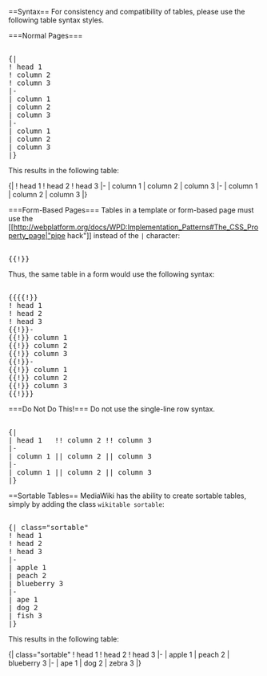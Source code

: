 ==Syntax==
For consistency and compatibility of tables, please use the following table syntax styles.

===Normal Pages===
<pre><nowiki>
{|
! head 1
! column 2
! column 3
|-
| column 1
| column 2
| column 3
|-
| column 1
| column 2
| column 3
|}
</nowiki></pre>

This results in the following table:

{|
! head 1
! head 2
! head 3
|-
| column 1
| column 2
| column 3
|-
| column 1
| column 2
| column 3
|}

===Form-Based Pages===
Tables in a template or form-based page must use the [[http://webplatform.org/docs/WPD:Implementation_Patterns#The_CSS_Property_page|"pipe hack"]] instead of the <code>|</code> character:

<pre><nowiki>
{{!}}
</nowiki></pre>

Thus, the same table in a form would use the following syntax:

<pre><nowiki>
{{{{!}}
! head 1
! head 2
! head 3
{{!}}-
{{!}} column 1
{{!}} column 2
{{!}} column 3
{{!}}-
{{!}} column 1
{{!}} column 2
{{!}} column 3
{{!}}}
</nowiki></pre>

===Do Not Do This!===
Do not use the single-line row syntax.
<pre><nowiki>
{|
| head 1   !! column 2 !! column 3
|-
| column 1 || column 2 || column 3
|-
| column 1 || column 2 || column 3
|}
</nowiki></pre>

==Sortable Tables==
MediaWiki has the ability to create sortable tables, simply by adding the class <code>wikitable sortable</code>:

<pre><nowiki>
{| class="sortable"
! head 1
! head 2
! head 3
|-
| apple 1
| peach 2
| blueberry 3
|-
| ape 1
| dog 2
| fish 3
|}
</nowiki></pre>

This results in the following table:

{| class="sortable"
! head 1
! head 2
! head 3
|-
| apple 1
| peach 2
| blueberry 3
|-
| ape 1
| dog 2
| zebra 3
|}